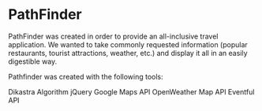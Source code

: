 # PathFinder

PathFinder was created in order to provide an all-inclusive travel application. We wanted to take commonly requested information (popular restaurants, tourist attractions, weather, etc.) and display it all in an easily digestible way.

Pathfinder was created with the following tools:

Dikastra Algorithm
jQuery
Google Maps API
OpenWeather Map API
Eventful API
